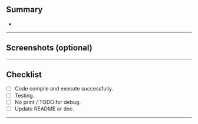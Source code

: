 ## Summary

- 

---

## Screenshots (optional)

---

## Checklist

- [ ] Code compile and execute successfully.
- [ ] Testing.
- [ ] No print / TODO for debug.
- [ ] Update README or doc.

---

